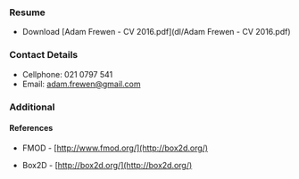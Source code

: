 
### Resume
* Download [Adam Frewen - CV 2016.pdf](dl/Adam Frewen - CV 2016.pdf)

### Contact Details
* Cellphone: 021 0797 541
* Email: adam.frewen@gmail.com

### Additional
#### References
* FMOD - [http://www.fmod.org/](http://box2d.org/)

* Box2D - [http://box2d.org/](http://box2d.org/)
